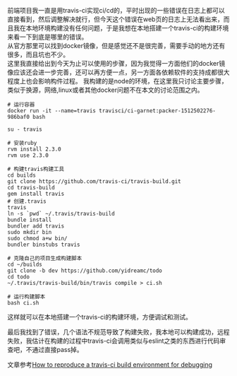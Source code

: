 前端项目我一直是用travis-ci实现ci/cd的，平时出现的一些错误在日志上都可以直接看到，然后调整解决就行，但今天这个错误在web页的日志上无法看出来，而且我在本地环境构建没有任何问题，于是我想在本地搭建一个travis-ci的构建环境来看一下到底是哪里的错误。  
从官方那里可以找到docker镜像，但是感觉还不是很完善，需要手动的地方还有很多，而且坑也不少。  
这里我直接给出到今天为止可以使用的步骤，因为我觉得一方面他们的docker镜像应该还会进一步完善，还可以再方便一点，另一方面各依赖软件的支持成都很大程度上也会影响构件过程。 
我构建的是node的环境，在这里我只讨论主要步骤，类似于换源，网络,linux或者其他docker问题不在本文的讨论范围之内。 
```
# 运行容器
docker run -it --name=travis travisci/ci-garnet:packer-1512502276-986baf0 bash

su - travis

# 安装ruby
rvm install 2.3.0 
rvm use 2.3.0

# 构建travis构建工具
cd builds
git clone https://github.com/travis-ci/travis-build.git
cd travis-build
gem install travis
# 创建.travis
travis
ln -s `pwd` ~/.travis/travis-build
bundle install
bundler add travis       
sudo mkdir bin           
sudo chmod a+w bin/       
bundler binstubs travis  

# 克隆自己的项目生成构建脚本
cd ~/builds
git clone -b dev https://github.com/yidreamc/todo
cd todo
~/.travis/travis-build/bin/travis compile > ci.sh

# 运行构建脚本
bash ci.sh
```
这样就可以在本地搭建一个travis-ci的构建环境，方便调试和测试。

最后我找到了错误，几个语法不规范导致了构建失败，我本地可以构建成功，远程失败，我估计在构建的过程中travis-ci会调用类似与eslint之类的东西进行代码审查吧，不通过直接pass掉。

文章参考[How to reproduce a travis-ci build environment for debugging](https://stackoverflow.com/questions/29753560/how-to-reproduce-a-travis-ci-build-environment-for-debugging)
